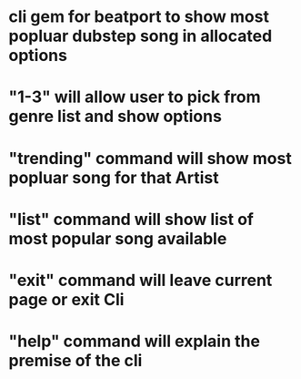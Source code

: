 # cli gem for beatport to show most popluar dubstep song in allocated options
# "1-3" will allow user to pick from genre list and show options
# "trending" command will show most popluar song for that Artist
# "list" command will show list of most popular song available 
# "exit" command will leave current page or exit Cli 
# "help" command will explain the premise of the cli






